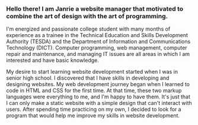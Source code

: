 <h3>Hello there! I am Janrie a website manager that motivated to combine the art of design with the art of programming.</h3>

I'm energized and passionate college student with many months of experience as a trainee in the Technical Education and Skills Development Authority (TESDA) and the Department of Information and Communications Technology (DICT). Computer programming, web management, computer repair and maintenance, and managing IT issues are all areas in which I am interested and have basic knowledge.

My desire to start learning website development started when I was in senior high school. I discovered that I have skills in developing and designing websites. My web development journey began when I learned to code in HTML and CSS for the first time. At that time, these two markup languages were everything to me, and I'm happy to have them. It's just that I can only make a static website with a simple design that can't interact with users. After spending time practicing on my own, I decided to look for a program that would help me improve my skills in website development.
 
